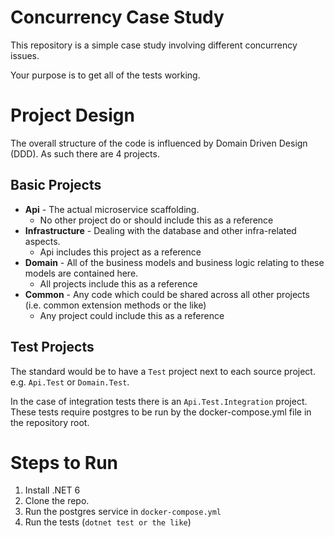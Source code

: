 # Concurrency Case Study
This repository is a simple case study involving different concurrency issues.  

Your purpose is to get all of the tests working.

# Project Design
The overall structure of the code is influenced by Domain Driven Design (DDD).  As such there are 4 projects.
## Basic Projects
* **Api** - The actual microservice scaffolding.
    * No other project do or should include this as a reference
* **Infrastructure** - Dealing with the database and other infra-related aspects.
    * Api includes this project as a reference
* **Domain** - All of the business models and business logic relating to these models are contained here. 
    * All projects include this as a reference
* **Common** - Any code which could be shared across all other projects (i.e. common extension methods or the like)
    * Any project could include this as a reference

## Test Projects
The standard would be to have a `Test` project next to each source project.  e.g. `Api.Test` or `Domain.Test`. 

In the case of integration tests there is an `Api.Test.Integration` project. These tests require postgres to be run by the docker-compose.yml file in the repository root.

# Steps to Run
1. Install .NET 6
1. Clone the repo.
1. Run the postgres service in `docker-compose.yml`
1. Run the tests (`dotnet test or the like`)
